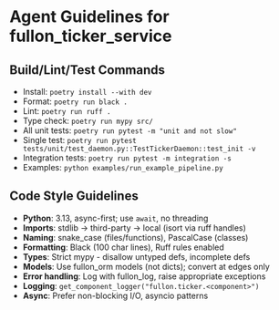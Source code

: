 # Agent Guidelines for fullon_ticker_service

## Build/Lint/Test Commands
- Install: `poetry install --with dev`
- Format: `poetry run black .`
- Lint: `poetry run ruff .`
- Type check: `poetry run mypy src/`
- All unit tests: `poetry run pytest -m "unit and not slow"`
- Single test: `poetry run pytest tests/unit/test_daemon.py::TestTickerDaemon::test_init -v`
- Integration tests: `poetry run pytest -m integration -s`
- Examples: `python examples/run_example_pipeline.py`

## Code Style Guidelines
- **Python**: 3.13, async-first; use `await`, no threading
- **Imports**: stdlib → third-party → local (isort via ruff handles)
- **Naming**: snake_case (files/functions), PascalCase (classes)
- **Formatting**: Black (100 char lines), Ruff rules enabled
- **Types**: Strict mypy - disallow untyped defs, incomplete defs
- **Models**: Use fullon_orm models (not dicts); convert at edges only
- **Error handling**: Log with fullon_log, raise appropriate exceptions
- **Logging**: `get_component_logger("fullon.ticker.<component>")`
- **Async**: Prefer non-blocking I/O, asyncio patterns
